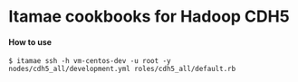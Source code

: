 Itamae cookbooks for Hadoop CDH5
===============

#### How to use
`
$ itamae ssh -h vm-centos-dev -u root -y nodes/cdh5_all/development.yml roles/cdh5_all/default.rb
`
